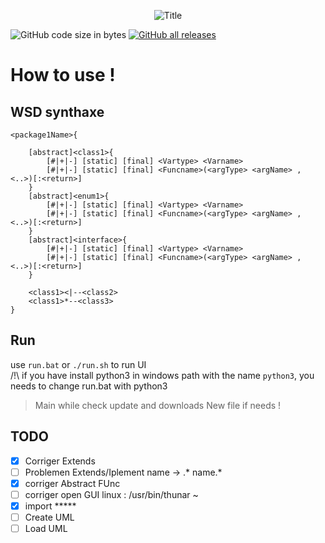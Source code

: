 <p align="center">
	<img src="https://see.fontimg.com/api/renderfont4/WyO0O/eyJyIjoiZnMiLCJoIjo2NSwidyI6MTAwMCwiZnMiOjY1LCJmZ2MiOiIjMEYxQTdEIiwiYmdjIjoiIzAwMDAwMCIsInQiOjF9/UHlVTUw/magic-owl-personal-use.png" alt="Title">
</p>



![GitHub code size in bytes](https://img.shields.io/github/languages/code-size/Rouxhero/PyUML?style=flat-square)
[![GitHub all releases](https://img.shields.io/github/downloads/Rouxhero/PyUML/total)](https://github.com/Rouxhero/GitDuBled/archive/refs/tags/V1.1.zip)
# How to use !

WSD synthaxe
-
```wsd
<package1Name>{

	[abstract]<class1>{
		[#|+|-] [static] [final] <Vartype> <Varname>
		[#|+|-] [static] [final] <Funcname>(<argType> <argName> , <..>)[:<return>]
	}
	[abstract]<enum1>{
		[#|+|-] [static] [final] <Vartype> <Varname>
		[#|+|-] [static] [final] <Funcname>(<argType> <argName> , <..>)[:<return>]
	}
	[abstract]<interface>{
		[#|+|-] [static] [final] <Vartype> <Varname>
		[#|+|-] [static] [final] <Funcname>(<argType> <argName> , <..>)[:<return>]
	}

	<class1><|--<class2>
	<class1>*--<class3>
}

```
Run
-

use `run.bat` or `./run.sh` to run UI<br>
/!\ if you have install python3 in windows path with the name `python3`, you needs to change run.bat with python3
> Main while check update and downloads New file if needs !

## TODO 
- [x] Corriger Extends
- [ ] Problemen Extends/Iplement name -> .* name.*
- [x] corriger Abstract FUnc
- [ ] corriger open GUI linux : /usr/bin/thunar ~
- [x] import *****
- [ ] Create UML
- [ ] Load UML
